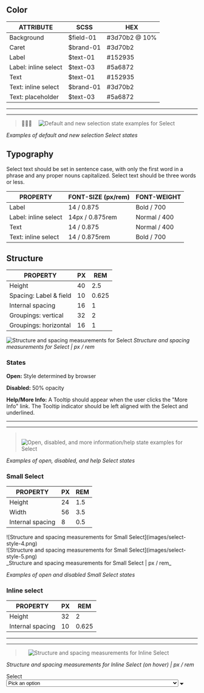 ## Color

| ATTRIBUTE             | SCSS          | HEX      |
|-------------------|---------------|-----------|
| Background        | $field-01     | #3d70b2 @ 10% |
| Caret             | $brand-01     | #3d70b2   |
| Label             | $text-01      | #152935   |
| Label: inline select  | $text-03      | #5a6872   |
| Text              | $text-01      | #152935   |
| Text: inline select | $brand-01     | #3d70b2   |
| Text: placeholder | $text-03      | #5a6872   |



---
***
> 
![Default and new selection state examples for Select](images/select-style-1.png)

_Examples of default and new selection Select states_

## Typography

Select text should be set in sentence case, with only the first word in a phrase and any proper nouns capitalized. Select text should be three words or less.

| PROPERTY | FONT-SIZE (px/rem)      | FONT-WEIGHT  |
|----------|-----------------|--------------|
| Label    | 14 / 0.875 | Bold / 700   |
| Label: inline select    | 14px / 0.875rem |  Normal / 400   |
| Text     | 14 / 0.875 | Normal / 400 |
| Text: inline select     | 14 / 0.875rem | Bold / 700 |

## Structure

| PROPERTY                    | PX | REM   |
|-----------------------------|----|-------|
| Height                      | 40 | 2.5   |
| Spacing: Label & field      | 10 | 0.625 |
| Internal spacing            | 16 | 1     |
| Groupings: vertical         | 32 | 2     |
| Groupings: horizontal       | 16 | 1     |

![Structure and spacing measurements for Select](images/select-style-2.png)
_Structure and spacing measurements for Select | px / rem_

### States

**Open:** Style determined by browser

**Disabled:** 50% opacity

**Help/More Info:** A Tooltip should appear when the user clicks the "More Info" link. The Tooltip indicator should be left aligned with the Select and underlined.

---
***
> 
![Open, disabled, and more information/help state examples for Select](images/select-style-3.png)

_Examples of open, disabled, and help Select states_

### Small Select

| PROPERTY                    | PX | REM   |
|-----------------------------|----|-------|
| Height                      | 24 | 1.5   |
| Width                       | 56 | 3.5   |
| Internal spacing            | 8  | 0.5    |

<div data-insert-component="ImageGrid">
  <div>
    ![Structure and spacing measurements for Small Select](images/select-style-4.png)
  </div>
  <div>
    ![Structure and spacing measurements for Small Select](images/select-style-5.png)
  </div>
</div>
_Structure and spacing measurements for Small Select | px / rem_

_Examples of open and disabled Small Select states_



### Inline select

| PROPERTY                    | PX | REM   |
|-----------------------------|----|-------|
| Height                      | 32 | 2     |
| Internal spacing            | 10  | 0.625    |


---
***
> 
![Structure and spacing measurements for Inline Select](images/select-style-6.png)

_Structure and spacing measurements for Inline Select (on hover) | px / rem_

<div data-insert-component="InteractiveSpec">
  <div class="bx--form-item">
    <label for="select-id" class="bx--label">Select</label>
    <div class="bx--select">
      <select id="select-id" class="bx--select-input">
        <option class="bx--select-option" disabled selected hidden>Pick an option</option>
        <option class="bx--select-option" value="solong">A much longer option that is worth having around to check how text flows</option>
        <optgroup class="bx--select-optgroup" label="Category 1">
          <option class="bx--select-option" value="option1">Option 1</option>
          <option class="bx--select-option" value="option2">Option 2</option>
        </optgroup>
        <optgroup class="bx--select-optgroup" label="Category 2">
          <option class="bx--select-option" value="option1">Option 1</option>
          <option class="bx--select-option" value="option2">Option 2</option>
        </optgroup>
      </select>
      <svg class="bx--select__arrow" width="10" height="5" viewBox="0 0 10 5" fill-rule="evenodd">
        <path d="M10 0L5 5 0 0z"></path>
      </svg>
    </div>
  </div>
</div>
